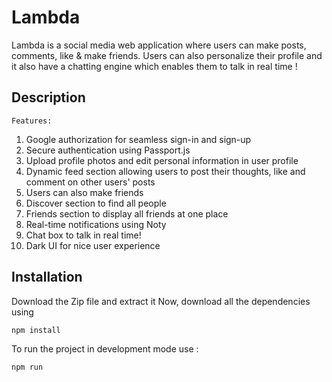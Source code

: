 # Lambda

Lambda is a social media web application where users can make posts, comments, like & make friends. Users can also personalize their profile and 
it also have a chatting engine which enables them to talk in real time !


## Description 
```
Features: 
```

1.  Google authorization for seamless sign-in and sign-up
2.  Secure authentication using Passport.js
3.  Upload profile photos and edit personal information in user profile
4.  Dynamic feed section allowing users to post their thoughts, like and comment on other users' posts
5.  Users can also make friends
6.  Discover section to find all people
7.  Friends section to display all friends at one place
8.  Real-time notifications using Noty
9.  Chat box to talk in real time!
10. Dark UI for nice user experience

## Installation 

Download the Zip file and extract it
Now, download all the dependencies using 
``` bash 
npm install 
```
To run the project in development mode use : 
``` bash 
npm run 
``` 

